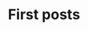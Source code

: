 ---
layout: "../../../layouts/BlogPost.astro"
title: "First posts"
description: "Lorem ipsum dolor sit amet"
pubDate: "2022.08.31"
heroImage: "/placeholder-hero.jpg"
---
